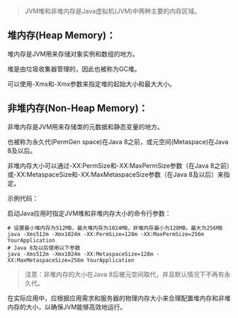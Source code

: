 > JVM堆和非堆内存是Java虚拟机(JVM)中两种主要的内存区域。

## 堆内存(Heap Memory)：

堆内存是JVM用来存储对象实例和数组的地方。

堆是由垃圾收集器管理的，因此也被称为GC堆。

可以使用-Xms和-Xmx参数来指定堆的起始大小和最大大小。

## 非堆内存(Non-Heap Memory)：

非堆内存是JVM用来存储类的元数据和静态变量的地方。

也被称为永久代(PermGen space)在Java 8之前，或元空间(Metaspace)在Java 8及以后。

非堆内存大小可以通过-XX:PermSize和-XX:MaxPermSize参数（在Java 8之前）或-XX:MetaspaceSize和-XX:MaxMetaspaceSize参数（在Java 8及以后）来指定。

示例代码：

启动Java应用时指定JVM堆和非堆内存大小的命令行参数：

```shell
# 设置最小堆内存为512MB，最大堆内存为1024MB，非堆内存最小为128MB，最大为256MB
java -Xms512m -Xmx1024m -XX:PermSize=128m -XX:MaxPermSize=256m YourApplication
# Java 8及以后使用以下参数
java -Xms512m -Xmx1024m -XX:MetaspaceSize=128m -XX:MaxMetaspaceSize=256m YourApplication
```

> 注意：非堆内存的大小在Java 8后被元空间取代，并且默认情况下不再有永久代。

在实际应用中，应根据应用需求和服务器的物理内存大小来合理配置堆内存和非堆内存的大小，以确保JVM能够高效地运行。
